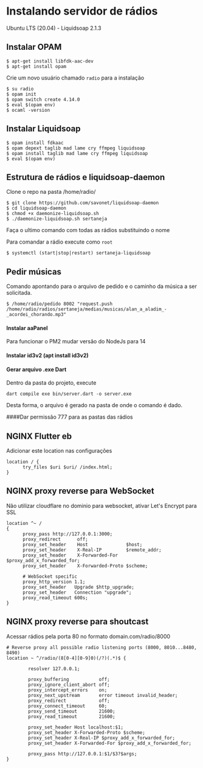 # Instalando servidor de rádios

Ubuntu LTS (20.04) - Liquidsoap 2.1.3

## Instalar  OPAM

```$ apt-get install libfdk-aac-dev```  
```$ apt-get install opam```  

Crie um novo usuário chamado `radio` para a instalação 

```$ su radio```  
```$ opam init```  
```$ opam switch create 4.14.0```  
```$ eval $(opam env)```  
```$ ocaml -version```  


## Instalar Liquidsoap

```$ opam install fdkaac```  
```$ opam depext taglib mad lame cry ffmpeg liquidsoap```  
```$ opam install taglib mad lame cry ffmpeg liquidsoap```  
```$ eval $(opam env)```  


## Estrutura de rádios e liquidsoap-daemon
Clone o repo na pasta /home/radio/

```$ git clone https://github.com/savonet/liquidsoap-daemon```  
```$ cd liquidsoap-daemon```  
```$ chmod +x daemonize-liquidsoap.sh```  
```$ ./daemonize-liquidsoap.sh sertaneja```  

Faça o ultimo comando com todas as rádios substituindo o nome

Para comandar a rádio execute como `root`

```$ systemctl (start|stop|restart) sertaneja-liquidsoap```  


## Pedir músicas

Comando apontando para o arquivo de pedido e o caminho da música a ser solicitada.

```$ /home/radio/pedido 8002 "request.push /home/radio/radios/sertaneja/medias/musicas/alan_a_aladim_-_acordei_chorando.mp3"```  

#### Instalar aaPanel
Para funcionar o PM2 mudar versão do NodeJs para 14

#### Instalar id3v2 (apt install id3v2)

#### Gerar arquivo .exe Dart

Dentro da pasta do projeto, execute

```dart compile exe bin/server.dart -o server.exe```  

Desta forma, o arquivo é gerado na pasta de onde o comando é dado.

####Dar permissão 777 para as pastas das rádios 

## NGINX Flutter eb

Adicionar este location nas configurações

```
location / {
      try_files $uri $uri/ /index.html;
}
```
## NGINX proxy reverse para WebSocket

Não utilizar cloudflare no dominio para websocket, ativar Let's Encrypt para SSL

```
location ^~ /
{
      proxy_pass http://127.0.0.1:3000;
      proxy_redirect      off;
      proxy_set_header    Host              $host;
      proxy_set_header    X-Real-IP         $remote_addr;
      proxy_set_header    X-Forwarded-For   $proxy_add_x_forwarded_for;
      proxy_set_header    X-Forwarded-Proto $scheme;

      # WebSocket specific
      proxy_http_version 1.1;
      proxy_set_header   Upgrade $http_upgrade;
      proxy_set_header   Connection "upgrade";
      proxy_read_timeout 600s;
} 
```

## NGINX proxy reverse para shoutcast

Acessar rádios pela porta 80 no formato domain.com/radio/8000

```
# Reverse proxy all possible radio listening ports (8000, 8010...8480, 8490)
location ~ ^/radio/(8[0-4][0-9]0)(/?)(.*)$ {

        resolver 127.0.0.1;

        proxy_buffering           off;
        proxy_ignore_client_abort off;
        proxy_intercept_errors    on;
        proxy_next_upstream       error timeout invalid_header;
        proxy_redirect            off;
        proxy_connect_timeout     60;
        proxy_send_timeout        21600;
        proxy_read_timeout        21600;

        proxy_set_header Host localhost:$1;        
        proxy_set_header X-Forwarded-Proto $scheme;
        proxy_set_header X-Real-IP $proxy_add_x_forwarded_for;
        proxy_set_header X-Forwarded-For $proxy_add_x_forwarded_for;

        proxy_pass http://127.0.0.1:$1/$3?$args;       
}
```